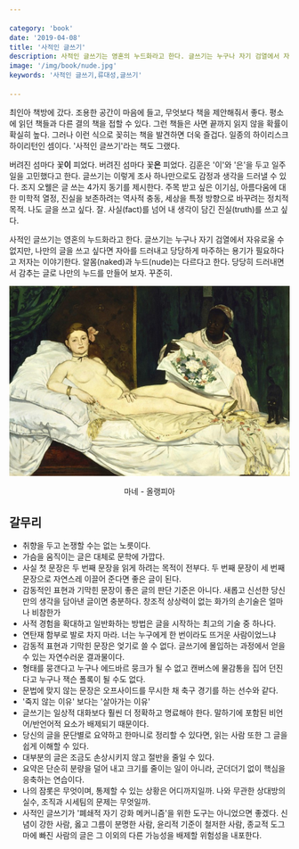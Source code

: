```yaml
---

category: 'book'
date: '2019-04-08'
title: '사적인 글쓰기'
description: 사적인 글쓰기는 영혼의 누드화라고 한다. 글쓰기는 누구나 자기 검열에서 자유로울 수 없지만, 나만의 글을 쓰고 싶다면 자아를 드러내고 당당하게 마주하는 용기가 필요하다고 저자는 이야기한다. 알몸(naked)와 누드(nude)는 다르다고 한다. 당당히 드러내면서 감추는 것으로 알몸을 누드로 만들 수 있다.
image: '/img/book/nude.jpg'
keywords: '사적인 글쓰기,류대성,글쓰기'

---
```


최인아 책방에 갔다. 조용한 공간이 마음에 들고, 무엇보다 책을 제안해줘서 좋다. 평소에 읽던 책들과 다른 결의 책을 접할 수 있다. 그런 책들은 사면 끝까지 읽지 않을 확률이 확실히 높다. 그러나 이런 식으로 꽂히는 책을 발견하면 더욱 즐겁다. 일종의 하이리스크 하이리턴인 셈이다. '사적인 글쓰기'라는 책도 그랬다.

버려진 섬마다 꽃<b>이</b> 피었다. 버려진 섬마다 꽃<b>은</b> 피었다. 김훈은 '이'와 '은'을 두고 일주일을 고민했다고 한다. 글쓰기는 이렇게 조사 하나만으로도 감정과 생각을 드러낼 수 있다. 조지 오웰은 글 쓰는 4가지 동기를 제시한다. 주목 받고 싶은 이기심, 아름다움에 대한 미학적 열정, 진실을 보존하려는 역사적 충동, 세상을 특정 방향으로 바꾸려는 정치적 목적. 나도 글을 쓰고 싶다. 잘. 사실(fact)를 넘어 내 생각이 담긴 진실(truth)를 쓰고 싶다.

사적인 글쓰기는 영혼의 누드화라고 한다. 글쓰기는 누구나 자기 검열에서 자유로울 수 없지만, 나만의 글을 쓰고 싶다면 자아를 드러내고 당당하게 마주하는 용기가 필요하다고 저자는 이야기한다. 알몸(naked)과 누드(nude)는 다르다고 한다. 당당히 드러내면서 감추는 글로 나만의 누드를 만들어 보자. 꾸준히.

![nude](/img/book/nude.jpg "nude")
<p style="text-align:center;">마네 - 올랭피아 </p>

## 갈무리

- 취향을 두고 논쟁할 수는 없는 노릇이다.
- 가슴을 움직이는 글은 대체로 문학에 가깝다.
- 사실 첫 문장은 두 번째 문장을 읽게 하려는 목적이 전부다. 두 번째 문장이 세 번째 문장으로 자연스레 이끌어 준다면 좋은 글이 된다.
- 감동적인 표현과 기막힌 문장이 좋은 글의 판단 기준은 아니다. 새롭고 신선한 당신만의 생각을 담아낸 글이면 충분하다. 창조적 상상력이 없는 화가의 손기술은 얼마나 비참한가
- 사적 경험을 확대하고 일반화하는 방법은 글을 시작하는 최고의 기술 중 하나다.
- 연탄재 함부로 발로 차지 마라. 너는 누구에게 한 번이라도 뜨거운 사람이었느냐
- 감동적 표현과 기막힌 문장은 엊기로 쓸 수 없다. 글쓰기에 몰입하는 과정에서 얻을 수 있는 자연수러운 결과물이다.
- 형태를 뭉갠다고 누구나 에드바르 뭉크가 될 수 없고 캔버스에 물감통을 집어 던진다고 누구나 잭슨 폴록이 될 수도 없다.
- 문법에 맞지 않는 문장은 오프사이드를 무시한 채 축구 경기를 하는 선수와 같다.
- '죽지 않는 이유' 보다는 '살아가는 이유'
- 글쓰기는 일상적 대화보다 훨씬 더 정확하고 명료해야 한다. 말하기에 포함된 비언어/반언어적 요소가 배제되기 때문이다.
- 당신의 글을 문단별로 요약하고 한마니로 정리할 수 있다면, 읽는 사람 또한 그 글을 쉽게 이해할 수 있다.
- 대부분의 글은 조금도 손상시키지 않고 절반을 줄일 수 있다.
- 요약은 단순히 분량을 덜어 내고 크기를 줄이는 일이 아니라, 군더더기 없이 핵심을 응축하는 연습이다.
- 나의 잠롯은 무엇이며, 통제할 수 있는 상황은 어디까지일까. 나와 무관한 상대방의 실수, 조직과 시세팀의 문제는 무엇일까.
- 사적인 글쓰기가 '폐쇄적 자기 강화 메커니즘'을 위한 도구는 아니었으면 좋겠다. 신념이 강한 사람, 옳고 그름이 분명한 사람, 윤리적 기준이 철저한 사람, 종교적 도그마에 빠진 사람의 글은 그 이외의 다른 가능성을 배제할 위험성을 내포한다.